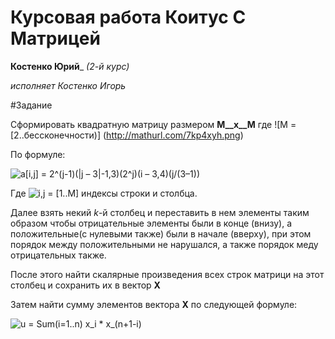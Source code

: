 ﻿Курсовая работа Коитус С Матрицей
================================


__Костенко Юрий___ _(2-й курс)_

_исполняет Костенко Игорь_

#Задание

Сформировать квадратную матрицу размером __M__x__M__ где ![M = \[2..бессконечности)] (http://mathurl.com/7kp4xyh.png)

По формуле:

![a[i,j] = 2^(j-1)(|j – 3|-1,3)(2^j)(i – 3,4)(j/(3–1))](http://mathurl.com/78fzq6q.png)

Где ![i,j = [1..M]](http://mathurl.com/7pfkngw.png) индексы строки и столбца.

Далее взять некий _k_-й столбец и переставить в нем элементы таким образом чтобы отрицательные элементы были в конце (внизу), а положительные(с нулевыми также)  были в начале (вверху), при этом порядок между положительными не нарушался, а также порядок меду отрицательных также.

После этого найти скалярные произведения всех строк матрици на этот столбец и сохранить их в вектор __X__

Затем найти сумму элементов вектора __X__ по следующей формуле:

![ u = Sum(i=1..n) x_i * x_(n+1-i)](http://mathurl.com/75ptllu.png)
